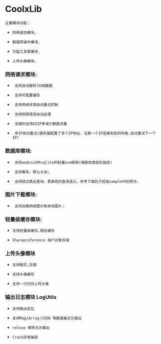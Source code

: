 # CoolxLib
    主要模块功能：

*     网络请求模块,
*     数据库操作模块,
*     万能工具类模块,
*     上传头像模块,
      
    
### 网络请求模块:
*      支持自动解析JSON数据
*      支持可配置缓存
*      支持网络异常自动重试机制
*      支持网络错误自动处理
*      无缝的支持GZIP来减少数据流量
*      多IP自动重试(服务器配置了多个IP地址，当第一个IP连接失败的时候,自动重试下一个IP)
       
        
### 数据库模块:
*      支持android中sqlite的轻量orm框架(增删改查轻松搞定) 
*      支持事务，默认关闭;
*      支持链式表达查询，更直观的查询语义，参考下面的介绍或sample中的例子。
     
### 图片下载模块:   
*      支持加载网络图片和本地图片；
        
### 轻量级缓存模块:
 *     支持轻量级缓存,随处缓存
 *     Sharepreference 用户对象存储
        
### 上传头像模块
 *     支持裁剪,压缩
 *     支持头像缓存
 *     支持一行代码上传头像
        
###  输出日志模块 LogUtils   
 *     支持输出定位
 *     支持Map/Array/JSON 等数据格式化输出
 *     relese 移除日志输出
 *     Crash异常捕获

    
    
    
    
